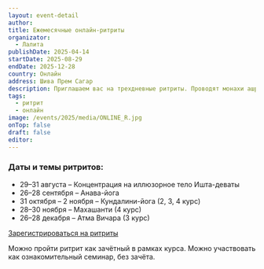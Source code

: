```yaml
---
layout: event-detail
author: 
title: Ежемесячные онлайн-ритриты
organizator:
  - Лалита
publishDate: 2025-04-14
startDate: 2025-08-29
endDate: 2025-12-28
country: Онлайн
address: Шива Прем Сагар
description: Приглашаем вас на трехдневные ритриты. Проводят монахи ашрама Шива Прем Сагар.
tags:
  - ритрит
  - онлайн
image: /events/2025/media/ONLINE_R.jpg
onTop: false
draft: false
editor:
---
```

### Даты и темы ритритов:

- 29–31 августа – Концентрация на иллюзорное тело Ишта-деваты
- 26–28 сентября – Анава-йога
- 31 октября – 2 ноября – Кундалини-йога (2, 3, 4 курс)
- 28–30 ноября – Махашанти (4 курс)
- 26–28 декабря – Атма Вичара (3 курс)

[Зарегистрироваться на ритриты](https://docs.google.com/forms/d/e/1FAIpQLSdVkXSxSqeNgmMmqyIBjMHqIX4XWxxaBuhcdfun4eMN7nIl4w/viewform)

Можно пройти ритрит как зачётный в рамках курса.
Можно участвовать как ознакомительный семинар, без зачёта.